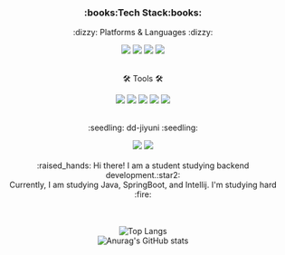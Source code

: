 <div align="center">
  <h3>:books:Tech Stack:books:</h3>
  <p>:dizzy: Platforms & Languages :dizzy:</p>
	<img src="https://img.shields.io/badge/Java-007396?style=flat&logo=Java&logoColor=white" />
	<img src="https://img.shields.io/badge/HTML5-E34F26?style=flat&logo=HTML5&logoColor=white" />
	<img src="https://img.shields.io/badge/CSS3-1572B6?style=flat&logo=CSS3&logoColor=white" />
  <img src="https://img.shields.io/badge/Python-3776AB?style=flat&logo=Python&logoColor=white" />
</div>
<br>

<div align="center">
  <p>🛠 Tools 🛠</p>
  <img src="https://img.shields.io/badge/Spring Boot-6DB33F?style=flat&logo=Spring Boot&logoColor=white"/>
  <img src="https://img.shields.io/badge/IntelliJ IDEA-000000?style=flat&logo=IntelliJ&logoColor=white"/>
  <img src="https://img.shields.io/badge/Visual Studio Code-007ACC?style=flat&logo=Visual Studio Code&logoColor=white" />
  <img src="https://img.shields.io/badge/Eclipse IDE-2C2255?style=flat&logo=Eclipse IDE&logoColor=white" />
  <img src="https://img.shields.io/badge/GitHub-181717?style=flat&logo=GitHub&logoColor=white" />
</div>
<br>

<div align="center">
  <p>:seedling: dd-jiyuni :seedling:</p>
  <a href="https://www.instagram.com/dd._.yun/" target="_blank"><img src="https://img.shields.io/badge/Instagram-E4405F?style=flat&logo=Instagram&logoColor=white"/></a>
  <a href="https://dd-jiyun2.tistory.com/" target="_blank"><img src="https://img.shields.io/badge/Tistory-000000?style=flat&logo=Tistory&logoColor=white"/></a>
</div>
<br>
<div align="center">
  :raised_hands: Hi there! I am a student studying backend development.:star2: </br>
Currently, I am studying Java, SpringBoot, and Intellij. I'm studying hard :fire: 
</div>

<br>
<div align="center">
  <br>
  
  ![Top Langs](https://github-readme-stats.vercel.app/api/top-langs/?username=dd-jiyuni&layout=compact) 
  <br>
  ![Anurag's GitHub stats](https://github-readme-stats.vercel.app/api?username=dd-jiyuni&show_icons=true&theme=cobalt)
</div>

